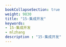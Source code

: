 ```yaml
---
bookCollapseSection: true
weight: 9830
title: "15-集成开发"
keywords:
- 15-集成开发
- mlzhang
description : "15-集成开发"
---
```

